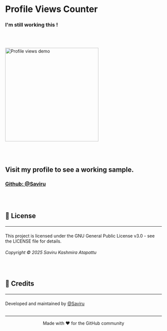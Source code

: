 # Profile Views Counter

### I'm still working this !
<br><br>

<img height="300" src="https://github-profile-views-nine.vercel.app/tests/prototype.svg" alt="Profile views demo">

<br><br>
## Visit my profile to see a working sample.

### <a href="https://github.com/Saviru">Github: @Saviru</a>


<br><br>
## 📄 License <hr>

This project is licensed under the GNU General Public License v3.0 - see the LICENSE file for details.

###### Copyright © 2025 Saviru Kashmira Atapattu

<br>

## 🙏 Credits <hr>

Developed and maintained by [@Saviru](https://github.com/Saviru)
<br><br>
<hr>
<p align="center">Made with ❤️ for the GitHub community </p> 
